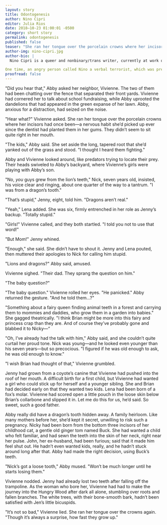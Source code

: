 ```yaml
---
layout: story
title: Odontogenesis
author: Nino Cipri
editor: Julia Rios
date: 2018–10-23 01:00:01 -0500
category: short story
permalink: odontogenesis
published: false
teaser: "She ran her tongue over the porcelain crowns where her incisors had once been—a nervous habit she’d picked up ever since the dentist had planted them in her gums."
author-img: nino-cipri.jpg
author-bio: |
  Nino Cipri is a queer and nonbinary/trans writer, currently at work on an MFA at the University of Kansas. A multidisciplinary artist, Nino has also written plays, screenplays, and radio features; performed as a dancer, actor, and puppeteer; and worked as a stagehand, bookseller, bike mechanic, and labor organizer. Their writing has appeared multiple times in _Fireside_, as well as in _Nightmare Magazine_, _Tor.com_, _Interfictions_, and other fine venues.

One time, an angry person called Nino a verbal terrorist, which was pretty cool.
proofread: false
---
```


"Did you hear that," Abby asked her neighbor, Vivienne. The two of them had been chatting over the fence that separated their front yards. Vivienne had cornered her to talk about school fundraising, while Abby uprooted the dandelions that had appeared in the green expanse of her lawn. Abby, anxious for a distraction, had seized on the noise. 	

"Hear what?" Vivienne asked. She ran her tongue over the porcelain crowns where her incisors had once been—a nervous habit she’d picked up ever since the dentist had planted them in her gums. They didn’t seem to sit quite right in her mouth.	

"The kids," Abby said. She set aside the long, tapered root that she’d yanked out of the grass and stood. "I thought I heard them fighting."	

Abby and Vivienne looked around, like predators trying to locate their prey. Their heads swiveled to Abby’s backyard, where Vivienne’s girls were playing with Abby’s son. 	

"No, _you_ guys grew from the lion’s teeth," Nick, seven years old, insisted, his voice clear and ringing, about one quarter of the way to a tantrum. "I was from a dragon’s tooth."	

"That’s stupid," Jenny, eight, told him. "Dragons aren’t real."	

"Yeah," Lena added. She was six, firmly entrenched in her role as Jenny’s backup. "Totally stupid." 	

"Girls!" Vivienne called, and they both startled. "I told you not to use that word!" 	

"But Mom!" Jenny whined. 	

"Enough," she said. She didn’t have to shout it. Jenny and Lena pouted, then muttered their apologies to Nick for calling him stupid. 	

"Lions and dragons?" Abby said, amused. 	

Vivienne sighed. "Their dad. They sprang the question on him.""The baby question?""The baby question." Vivienne rolled her eyes. "He panicked."Abby returned the gesture. "And he told them…?""Something about a fairy queen finding animal teeth in a forest and carrying them to mommies and daddies, who grow them in a garden into babies." She gagged theatrically. "I think Brian might be more into this fairy and princess crap than they are. And of course they’ve probably gone and blabbed it to Nicky—“"Oh, I’ve already had the talk with him," Abby said, and she couldn’t quite curtail her proud tone. Nick was young—and he looked even younger than his seven years—but so precocious. "I figured if he was old enough to ask, he was old enough to know." "I wish Brian had thought of that," Vivienne grumbled. 	

Jenny had grown from a coyote’s canine that Vivienne had pushed into the roof of her mouth. A difficult birth for a first child, but Vivienne had wanted a girl who could stick up for herself and a younger sibling. She and Brian had decided early on that they wanted two kids. Lena had been born of a fox’s molar. Vivienne had scored open a little pouch in the loose skin below Brian’s collarbone and slipped it in. Let me do this for us, he’d said. So sweet, such a good father. 	

Abby really did have a dragon’s tooth hidden away. A family heirloom. Like many mothers before her, she’d kept it secret, unwilling to risk such a pregnancy. Nicky had been born from the bottom three incisors of her childhood cat, a gentle old ginger tom named Buck. She had wanted a child who felt familiar, and had sewn the teeth into the skin of her neck, right near her pulse. John, her ex-husband, had been furious; said that it made him feel shut out. He hadn’t even wanted kids, really, and he hadn’t stuck around long after that. Abby had made the right decision, using Buck’s teeth. 	

"Nick’s got a loose tooth," Abby mused. "Won’t be much longer until he starts losing them."Vivienne nodded. Jenny had already lost two teeth after falling off the trampoline. As the woman who bore her, Vivienne had had to make the journey into the Hungry Wood after dark all alone, stumbling over roots and fallen branches. The white trees, with their bone-smooth bark, hadn’t been satisfied with Jen’s little bicuspids. "It’s not so bad," Vivienne lied. She ran her tongue over the crowns again. "Though it’s always a surprise, how fast they grow up."
